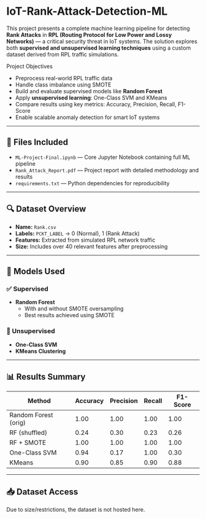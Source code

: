 # IoT-Rank-Attack-Detection-ML
This project presents a complete machine learning pipeline for detecting **Rank Attacks** in **RPL (Routing Protocol for Low Power and Lossy Networks)** — a critical security threat in IoT systems. The solution explores both **supervised and unsupervised learning techniques** using a custom dataset derived from RPL traffic simulations.

Project Objectives

- Preprocess real-world RPL traffic data
- Handle class imbalance using SMOTE
- Build and evaluate supervised models like **Random Forest**
- Apply **unsupervised learning**: One-Class SVM and KMeans
- Compare results using key metrics: Accuracy, Precision, Recall, F1-Score
- Enable scalable anomaly detection for smart IoT systems

---

## 📁 Files Included

- `ML-Project-Final.ipynb` — Core Jupyter Notebook containing full ML pipeline
- `Rank_Attack_Report.pdf` — Project report with detailed methodology and results
- `requirements.txt` — Python dependencies for reproducibility

---

## 🔍 Dataset Overview

- **Name:** `Rank.csv`
- **Labels:** `PCKT_LABEL` → 0 (Normal), 1 (Rank Attack)
- **Features:** Extracted from simulated RPL network traffic
- **Size:** Includes over 40 relevant features after preprocessing

---

## 🧠 Models Used

### ✅ Supervised
- **Random Forest**
  - With and without SMOTE oversampling
  - Best results achieved using SMOTE

### 🧪 Unsupervised
- **One-Class SVM**
- **KMeans Clustering**

---

## 📊 Results Summary

| Method                | Accuracy | Precision | Recall | F1-Score |
|----------------------|----------|-----------|--------|----------|
| Random Forest (orig) | 1.00     | 1.00      | 1.00   | 1.00     |
| RF (shuffled)        | 0.24     | 0.30      | 0.23   | 0.26     |
| RF + SMOTE           | 1.00     | 1.00      | 1.00   | 1.00     |
| One-Class SVM        | 0.94     | 0.17      | 1.00   | 0.30     |
| KMeans               | 0.90     | 0.85      | 0.90   | 0.88     |

---
## 📥 Dataset Access

Due to size/restrictions, the dataset is not hosted here.
